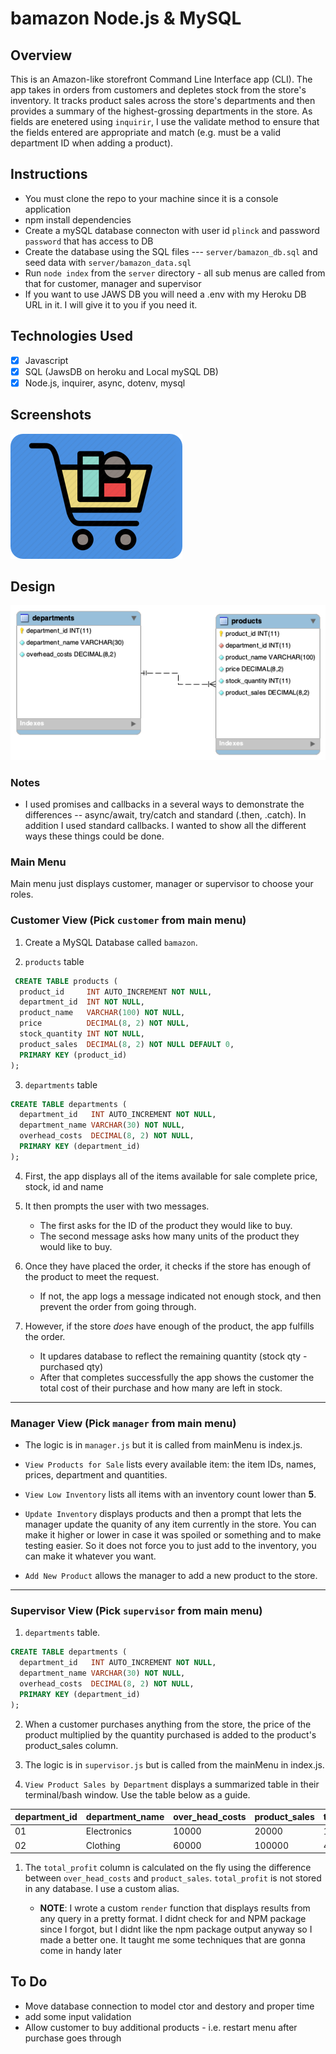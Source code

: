 # bamazon Node.js & MySQL

## Overview

This is an Amazon-like storefront Command Line Interface app (CLI). The app takes in orders from customers and depletes stock from the store's inventory. It tracks product sales across the store's departments and then provides a summary of the highest-grossing departments in the store.  As fields are enetered using `inquirir`, I use the validate method to ensure that the fields entered are appropriate and match (e.g. must be a valid department ID when adding a product).

## Instructions

- You must clone the repo to your machine since it is a console application
- npm install dependencies
- Create a mySQL database connecton with user id `plinck` and password `password` that has access to DB
- Create the database using the SQL files --- `server/bamazon_db.sql` and seed data with `server/bamazon_data.sql`
- Run `node index` from the `server` directory - all sub menus are called from that for customer, manager and supervisor
- If you want to use JAWS DB you will need a .env with my Heroku DB URL in it.  I will give it to you if you need it.

## Technologies Used

- [x] Javascript
- [x] SQL (JawsDB on heroku and Local mySQL DB)
- [x] Node.js, inquirer, async, dotenv, mysql

## Screenshots
![Logo](server/images/bamazon275x200.png)

## Design
![ERD/EER](server/images/ERD.png)

### Notes

- I used promises and callbacks in a several ways to demonstrate the differences -- async/await, try/catch and standard (.then, .catch). In addition I used standard callbacks.  I wanted to show all the different ways these things could be done.

### Main Menu

Main menu just displays customer, manager or supervisor to choose your roles.  

### Customer View (Pick `customer` from main menu)

1. Create a MySQL Database called `bamazon`.

2. `products` table

  ```sql
   CREATE TABLE products (
    product_id     INT AUTO_INCREMENT NOT NULL,
    department_id  INT NOT NULL,
    product_name   VARCHAR(100) NOT NULL,
    price          DECIMAL(8, 2) NOT NULL,
    stock_quantity INT NOT NULL,
    product_sales  DECIMAL(8, 2) NOT NULL DEFAULT 0,
    PRIMARY KEY (product_id)
  );
  ```

3. `departments` table

  ```sql
  CREATE TABLE departments (
    department_id   INT AUTO_INCREMENT NOT NULL,
    department_name VARCHAR(30) NOT NULL,
    overhead_costs  DECIMAL(8, 2) NOT NULL,
    PRIMARY KEY (department_id)
  );
  ```

4. First, the app displays all of the items available for sale complete price, stock, id and name

5. It then prompts the user with two messages.
   - The first asks for the ID of the product they would like to buy.
   - The second message asks how many units of the product they would like to buy.

6. Once they have placed the order, it checks if the store has enough of the product to meet the request.
   - If not, the app logs a message indicated not enough stock, and then prevent the order from going through.

7. However, if the store _does_ have enough of the product, the app fulfills the order.
   - It updares database to reflect the remaining quantity (stock qty - purchased qty)
   - After that completes successfully the app shows the customer the total cost of their purchase and how many are left in stock.

- - -

### Manager View (Pick `manager` from main menu)

* The logic is in `manager.js` but it is called from mainMenu is index.js.

* `View Products for Sale` lists every available item: the item IDs, names, prices, department and quantities.

* `View Low Inventory` lists all items with an inventory count lower than **5**.

* `Update Inventory` displays products and then a prompt that lets the manager update the quanity of any item currently in the store.  You can make it higher or lower in case it was spoiled or something and to make testing easier.   So it does not force you to just add to the inventory, you can make it whatever you want.

* `Add New Product` allows the manager to add a new product to the store.

- - -

### Supervisor View (Pick `supervisor` from main menu)

1. `departments` table.
  ```sql
  CREATE TABLE departments (
    department_id   INT AUTO_INCREMENT NOT NULL,
    department_name VARCHAR(30) NOT NULL,
    overhead_costs  DECIMAL(8, 2) NOT NULL,
    PRIMARY KEY (department_id)
  );
  ```

2. When a customer purchases anything from the store, the price of the product multiplied by the quantity purchased is added to the product's product_sales column.

3. The logic is in `supervisor.js` but is called from the mainMenu in index.js.

4. `View Product Sales by Department` displays a summarized table in their terminal/bash window. Use the table below as a guide.

| department_id | department_name | over_head_costs | product_sales | total_profit |
| ------------- | --------------- | --------------- | ------------- | ------------ |
| 01            | Electronics     | 10000           | 20000         | 10000        |
| 02            | Clothing        | 60000           | 100000        | 40000        |

1. The `total_profit` column is calculated on the fly using the difference between `over_head_costs` and `product_sales`. `total_profit` is not stored in any database. I use a custom alias.

   * **NOTE**: I wrote a custom `render` function that displays results from any query in a pretty format.  I didnt check for and NPM package since I forgot, but I didnt like the npm package output anyway so I made a better one.  It taught me some techniques that are gonna come in handy later

## To Do

- Move database connection to model ctor and destory and proper time
- add some input validation
- Allow customer to buy additional products - i.e. restart menu after purchase goes through
